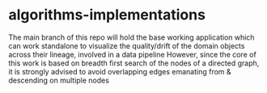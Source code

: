 # algorithms-implementations

The main branch of this repo will hold the base working application which can work standalone to visualize the quality/drift of the domain objects across their lineage, involved in a data pipeline
However, since the core of this work is based on breadth first search of the nodes of a directed graph, it is strongly advised to avoid overlapping edges emanating from & descending on multiple nodes 
